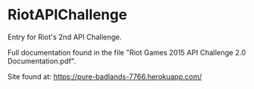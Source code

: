 # RiotAPIChallenge
Entry for Riot's 2nd API Challenge. 

Full documentation found in the file "Riot Games 2015 API Challenge 2.0 Documentation.pdf".

Site found at: https://pure-badlands-7766.herokuapp.com/